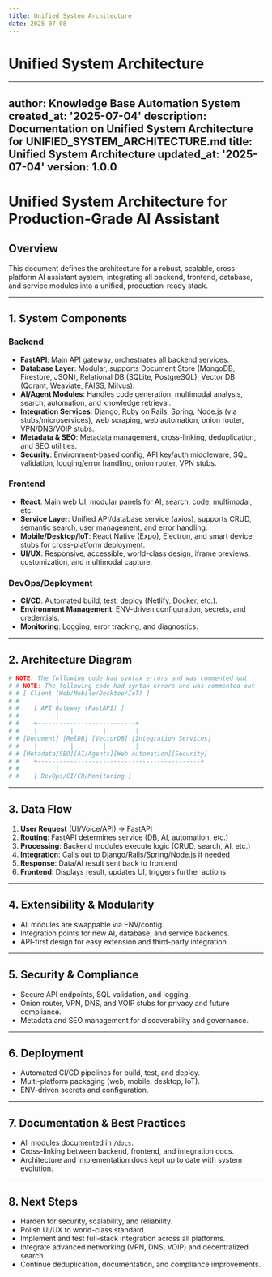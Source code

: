 ```yaml
---
title: Unified System Architecture
date: 2025-07-08
---
```


# Unified System Architecture

---
author: Knowledge Base Automation System
created_at: '2025-07-04'
description: Documentation on Unified System Architecture for UNIFIED_SYSTEM_ARCHITECTURE.md
title: Unified System Architecture
updated_at: '2025-07-04'
version: 1.0.0
---

# Unified System Architecture for Production-Grade AI Assistant

## Overview
This document defines the architecture for a robust, scalable, cross-platform AI assistant system, integrating all backend, frontend, database, and service modules into a unified, production-ready stack.

---

## 1. System Components

### Backend
- **FastAPI**: Main API gateway, orchestrates all backend services.
- **Database Layer**: Modular, supports Document Store (MongoDB, Firestore, JSON), Relational DB (SQLite, PostgreSQL), Vector DB (Qdrant, Weaviate, FAISS, Milvus).
- **AI/Agent Modules**: Handles code generation, multimodal analysis, search, automation, and knowledge retrieval.
- **Integration Services**: Django, Ruby on Rails, Spring, Node.js (via stubs/microservices), web scraping, web automation, onion router, VPN/DNS/VOIP stubs.
- **Metadata & SEO**: Metadata management, cross-linking, deduplication, and SEO utilities.
- **Security**: Environment-based config, API key/auth middleware, SQL validation, logging/error handling, onion router, VPN stubs.

### Frontend
- **React**: Main web UI, modular panels for AI, search, code, multimodal, etc.
- **Service Layer**: Unified API/database service (axios), supports CRUD, semantic search, user management, and error handling.
- **Mobile/Desktop/IoT**: React Native (Expo), Electron, and smart device stubs for cross-platform deployment.
- **UI/UX**: Responsive, accessible, world-class design, iframe previews, customization, and multimodal capture.

### DevOps/Deployment
- **CI/CD**: Automated build, test, deploy (Netlify, Docker, etc.).
- **Environment Management**: ENV-driven configuration, secrets, and credentials.
- **Monitoring**: Logging, error tracking, and diagnostics.

---

## 2. Architecture Diagram

```python
# NOTE: The following code had syntax errors and was commented out
# # NOTE: The following code had syntax errors and was commented out
# # [ Client (Web/Mobile/Desktop/IoT) ]
# #          |
# #    [ API Gateway (FastAPI) ]
# #          |
# #    +---------------------------+
# #    |         |        |        |
# # [Document] [RelDB] [VectorDB] [Integration Services]
# #    |         |        |        |
# # [Metadata/SEO][AI/Agents][Web Automation][Security]
# #    +---------------------------------------------+
# #          |
# #    [ DevOps/CI/CD/Monitoring ]
```

---

## 3. Data Flow
1. **User Request** (UI/Voice/API) → FastAPI
2. **Routing**: FastAPI determines service (DB, AI, automation, etc.)
3. **Processing**: Backend modules execute logic (CRUD, search, AI, etc.)
4. **Integration**: Calls out to Django/Rails/Spring/Node.js if needed
5. **Response**: Data/AI result sent back to frontend
6. **Frontend**: Displays result, updates UI, triggers further actions

---

## 4. Extensibility & Modularity
- All modules are swappable via ENV/config.
- Integration points for new AI, database, and service backends.
- API-first design for easy extension and third-party integration.

---

## 5. Security & Compliance
- Secure API endpoints, SQL validation, and logging.
- Onion router, VPN, DNS, and VOIP stubs for privacy and future compliance.
- Metadata and SEO management for discoverability and governance.

---

## 6. Deployment
- Automated CI/CD pipelines for build, test, and deploy.
- Multi-platform packaging (web, mobile, desktop, IoT).
- ENV-driven secrets and configuration.

---

## 7. Documentation & Best Practices
- All modules documented in `/docs`.
- Cross-linking between backend, frontend, and integration docs.
- Architecture and implementation docs kept up to date with system evolution.

---

## 8. Next Steps
- Harden for security, scalability, and reliability.
- Polish UI/UX to world-class standard.
- Implement and test full-stack integration across all platforms.
- Integrate advanced networking (VPN, DNS, VOIP) and decentralized search.
- Continue deduplication, documentation, and compliance improvements.
